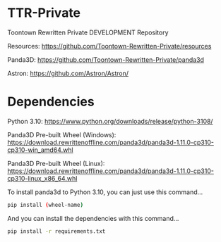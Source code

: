 # TTR-Private

Toontown Rewritten Private DEVELOPMENT Repository

Resources: https://github.com/Toontown-Rewritten-Private/resources

Panda3D: https://github.com/Toontown-Rewritten-Private/panda3d

Astron: https://github.com/Astron/Astron/

# Dependencies
Python 3.10: https://www.python.org/downloads/release/python-3108/

Panda3D Pre-built Wheel (Windows): https://download.rewrittenoffline.com/panda3d/panda3d-1.11.0-cp310-cp310-win_amd64.whl

Panda3D Pre-built Wheel (Linux): https://download.rewrittenoffline.com/panda3d/panda3d-1.11.0-cp310-cp310-linux_x86_64.whl

To install panda3d to Python 3.10, you can just use this command...

```sh
pip install (wheel-name)
```
And you can install the dependencies with this command...
```sh
pip install -r requirements.txt
```
